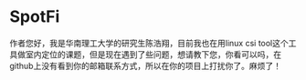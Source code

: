 # SpotFi
作者您好，我是华南理工大学的研究生陈浩翔，目前我也在用linux csi tool这个工具做室内定位的课题，但是现在遇到了些问题，想请教下您，你看可以吗，在github上没有看到你的邮箱联系方式，所以在你的项目上打扰你了。麻烦了！
